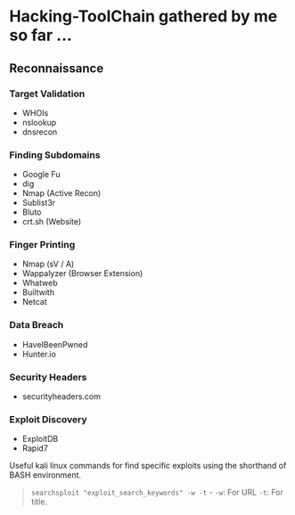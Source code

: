 # Hacking-ToolChain gathered by me so far ...

## Reconnaissance

### Target Validation
- WHOIs
- nslookup
- dnsrecon

### Finding Subdomains
- Google Fu
- dig
- Nmap (Active Recon)
- Sublist3r
- Bluto
- crt.sh (Website)

### Finger Printing
- Nmap (sV / A)
- Wappalyzer (Browser Extension)
- Whatweb
- Builtwith
- Netcat

### Data Breach
- HaveIBeenPwned
- Hunter.io

### Security Headers
- securityheaders.com

### Exploit Discovery
- ExploitDB
- Rapid7

Useful kali linux commands for find specific exploits using the shorthand of BASH environment.
> `searchsploit "exploit_search_keywords" -w -t` - `-w`: For URL `-t`: For title.
